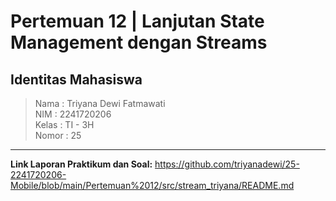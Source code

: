 # **Pertemuan 12 | Lanjutan State Management dengan Streams**
## Identitas Mahasiswa

> Nama  : Triyana Dewi Fatmawati <br/>
> NIM   : 2241720206 <br/>
> Kelas : TI - 3H <br/>
> Nomor : 25 <br/>

---
**Link Laporan Praktikum dan Soal:** https://github.com/triyanadewi/25-2241720206-Mobile/blob/main/Pertemuan%2012/src/stream_triyana/README.md

